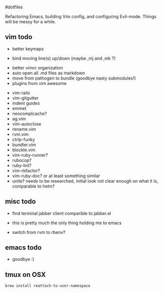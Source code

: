 #dotfiles

Refactoring Emacs, building Vim config, and configuring Evil-mode.  Things will be messy for a while.

## vim todo
* better keymaps
- bind moving line(s) up/down (maybe ,mj and ,mk ?)
* better vimrc organization
* auto open all .md files as markdown
* move from pathogen to bundle (goodbye nasty submodules!)
* plugins from vim awesome
- vim-rails
- vim-gitgutter
- indent guides
- emmet
- neocomplcache?
- ag.vim
- vim-autoclose
- rename.vim
- rvm.vim
- ctrlp-funky
- bundler.vim
- blockle.vim
- vim-ruby-runner?
- rubocop?
- ruby-lint?
- vim-rbfactor?
- vim-ruby-doc? or at least something similar
- unite? needs to be researched, initial look not clear enough on what it is, comparable to helm?

## misc todo
* find terminal jabber client comparible to jabber.el
- this is pretty much the only thing holding me to emacs
* switch from rvm to rbenv?

## emacs todo
* goodbye :)

## tmux on OSX
`brew install reattach-to-user-namespace`
